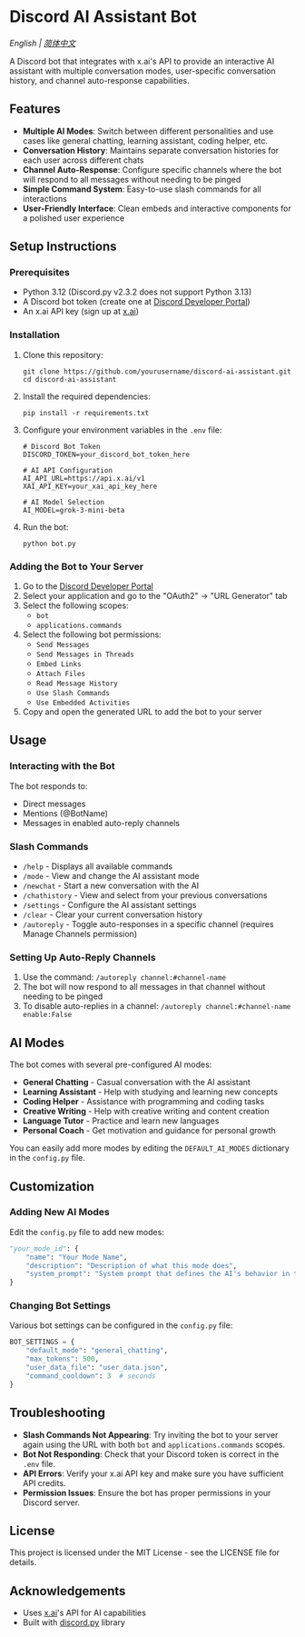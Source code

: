 # Discord AI Assistant Bot

*English | [简体中文](README.zh-CN.md)*

A Discord bot that integrates with x.ai's API to provide an interactive AI assistant with multiple conversation modes, user-specific conversation history, and channel auto-response capabilities.

## Features

- **Multiple AI Modes**: Switch between different personalities and use cases like general chatting, learning assistant, coding helper, etc.
- **Conversation History**: Maintains separate conversation histories for each user across different chats
- **Channel Auto-Response**: Configure specific channels where the bot will respond to all messages without needing to be pinged
- **Simple Command System**: Easy-to-use slash commands for all interactions
- **User-Friendly Interface**: Clean embeds and interactive components for a polished user experience

## Setup Instructions

### Prerequisites

- Python 3.12 (Discord.py v2.3.2 does not support Python 3.13)
- A Discord bot token (create one at [Discord Developer Portal](https://discord.com/developers/applications))
- An x.ai API key (sign up at [x.ai](https://x.ai))

### Installation

1. Clone this repository:
   ```
   git clone https://github.com/yourusername/discord-ai-assistant.git
   cd discord-ai-assistant
   ```

2. Install the required dependencies:
   ```
   pip install -r requirements.txt
   ```

3. Configure your environment variables in the `.env` file:
   ```
   # Discord Bot Token
   DISCORD_TOKEN=your_discord_bot_token_here

   # AI API Configuration
   AI_API_URL=https://api.x.ai/v1
   XAI_API_KEY=your_xai_api_key_here

   # AI Model Selection
   AI_MODEL=grok-3-mini-beta
   ```

4. Run the bot:
   ```
   python bot.py
   ```

### Adding the Bot to Your Server

1. Go to the [Discord Developer Portal](https://discord.com/developers/applications)
2. Select your application and go to the "OAuth2" → "URL Generator" tab
3. Select the following scopes:
   - `bot`
   - `applications.commands`
4. Select the following bot permissions:
   - `Send Messages`
   - `Send Messages in Threads`
   - `Embed Links`
   - `Attach Files`
   - `Read Message History`
   - `Use Slash Commands`
   - `Use Embedded Activities`
5. Copy and open the generated URL to add the bot to your server

## Usage

### Interacting with the Bot

The bot responds to:
- Direct messages
- Mentions (@BotName)
- Messages in enabled auto-reply channels

### Slash Commands

- `/help` - Displays all available commands
- `/mode` - View and change the AI assistant mode
- `/newchat` - Start a new conversation with the AI
- `/chathistory` - View and select from your previous conversations
- `/settings` - Configure the AI assistant settings
- `/clear` - Clear your current conversation history
- `/autoreply` - Toggle auto-responses in a specific channel (requires Manage Channels permission)

### Setting Up Auto-Reply Channels

1. Use the command: `/autoreply channel:#channel-name`
2. The bot will now respond to all messages in that channel without needing to be pinged
3. To disable auto-replies in a channel: `/autoreply channel:#channel-name enable:False`

## AI Modes

The bot comes with several pre-configured AI modes:

- **General Chatting** - Casual conversation with the AI assistant
- **Learning Assistant** - Help with studying and learning new concepts
- **Coding Helper** - Assistance with programming and coding tasks
- **Creative Writing** - Help with creative writing and content creation
- **Language Tutor** - Practice and learn new languages
- **Personal Coach** - Get motivation and guidance for personal growth

You can easily add more modes by editing the `DEFAULT_AI_MODES` dictionary in the `config.py` file.

## Customization

### Adding New AI Modes

Edit the `config.py` file to add new modes:

```python
"your_mode_id": {
    "name": "Your Mode Name",
    "description": "Description of what this mode does",
    "system_prompt": "System prompt that defines the AI's behavior in this mode"
}
```

### Changing Bot Settings

Various bot settings can be configured in the `config.py` file:

```python
BOT_SETTINGS = {
    "default_mode": "general_chatting",
    "max_tokens": 500,
    "user_data_file": "user_data.json",
    "command_cooldown": 3  # seconds
}
```

## Troubleshooting

- **Slash Commands Not Appearing**: Try inviting the bot to your server again using the URL with both `bot` and `applications.commands` scopes.
- **Bot Not Responding**: Check that your Discord token is correct in the `.env` file.
- **API Errors**: Verify your x.ai API key and make sure you have sufficient API credits.
- **Permission Issues**: Ensure the bot has proper permissions in your Discord server.

## License

This project is licensed under the MIT License - see the LICENSE file for details.

## Acknowledgements

- Uses [x.ai](https://x.ai)'s API for AI capabilities
- Built with [discord.py](https://discordpy.readthedocs.io/) library
